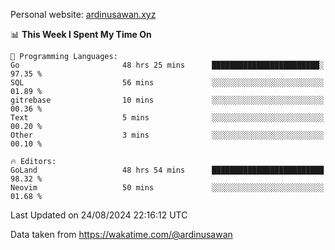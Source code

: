 Personal website: [ardinusawan.xyz](https://ardinusawan.xyz)

<!--START_SECTION:waka-->
📊 **This Week I Spent My Time On** 

```text
💬 Programming Languages: 
Go                       48 hrs 25 mins      ████████████████████████░   97.35 % 
SQL                      56 mins             ░░░░░░░░░░░░░░░░░░░░░░░░░   01.89 % 
gitrebase                10 mins             ░░░░░░░░░░░░░░░░░░░░░░░░░   00.36 % 
Text                     5 mins              ░░░░░░░░░░░░░░░░░░░░░░░░░   00.20 % 
Other                    3 mins              ░░░░░░░░░░░░░░░░░░░░░░░░░   00.10 % 

🔥 Editors: 
GoLand                   48 hrs 54 mins      █████████████████████████   98.32 % 
Neovim                   50 mins             ░░░░░░░░░░░░░░░░░░░░░░░░░   01.68 % 
```


 Last Updated on 24/08/2024 22:16:12 UTC
<!--END_SECTION:waka-->
Data taken from https://wakatime.com/@ardinusawan
